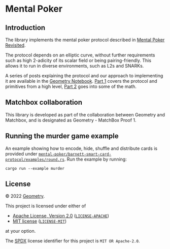 # Mental Poker

## Introduction

The library implements the mental poker protocol described in [Mental Poker Revisited](https://www.semanticscholar.org/paper/Mental-Poker-Revisited-Barnett-Smart/8aaa1245c5876c78564c3f2df36ca615686d1402).

The protocol depends on an elliptic curve, without further requirements such as high 2-adicity of its scalar field or being pairing-friendly. This allows it to run in diverse environments, such as L2s and SNARKs.

A series of posts explaining the protocol and our approach to implementing it are available in the [Geometry Notebook](https://geometryresearch.xyz/notebook). [Part 1](https://geometryresearch.xyz/notebook/mental-poker-in-the-age-of-snarks-part-1) covers the protocol and primitives from a high level, [Part 2](https://geometryresearch.xyz/notebook/mental-poker-in-the-age-of-snarks-part-2) goes into some of the math.


## Matchbox collaboration

This library is developed as part of the collaboration between Geometry and Matchbox, and is designated as Geometry - MatchBox Proof 1. 

## Running the murder game example

An example showing how to encode, hide, shuffle and distribute cards is provided under [`mental-poker/barnett-smart-card-protocol/examples/round.rs`](https://github.com/geometryresearch/mental-poker/blob/main/barnett-smart-card-protocol/examples/round.rs). Run the example by running:

```
cargo run --example murder
```

## License

&copy; 2022 [Geometry](https://geometryresearch.xyz).

This project is licensed under either of

- [Apache License, Version 2.0](https://www.apache.org/licenses/LICENSE-2.0) ([`LICENSE-APACHE`](LICENSE-APACHE))
- [MIT license](https://opensource.org/licenses/MIT) ([`LICENSE-MIT`](LICENSE-MIT))

at your option.

The [SPDX](https://spdx.dev) license identifier for this project is `MIT OR Apache-2.0`.
